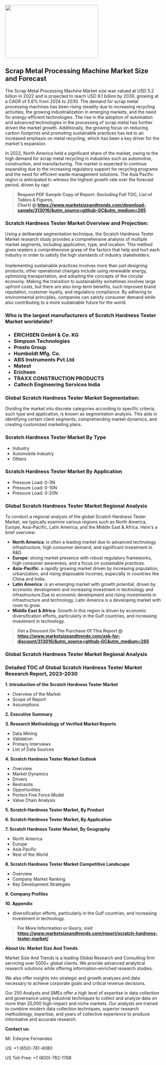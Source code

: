 <p><img class="alignnone size-medium wp-image-20088" src="https://ffe5etoiles.com/wp-content/uploads/2024/12/MST1-300x171.png" alt="" width="300" height="171" /></p><h2>Scrap Metal Processing Machine Market Size and Forecast</h2><p>The Scrap Metal Processing Machine Market size was valued at USD 5.2 billion in 2022 and is projected to reach USD 8.1 billion by 2030, growing at a CAGR of 5.6% from 2024 to 2030. The demand for scrap metal processing machines has been rising steadily due to increasing recycling activities, the growing industrialization in emerging markets, and the need for energy-efficient technologies. The rise in the adoption of automation and advanced technologies in the processing of scrap metal has further driven the market growth. Additionally, the growing focus on reducing carbon footprints and promoting sustainable practices has led to an increased emphasis on metal recycling, which has been a key driver for the market's expansion.</p><p>In 2022, North America held a significant share of the market, owing to the high demand for scrap metal recycling in industries such as automotive, construction, and manufacturing. The market is expected to continue expanding due to the increasing regulatory support for recycling programs and the need for efficient waste management solutions. The Asia Pacific region is anticipated to witness the highest growth rate over the forecast period, driven by rapi</p><blockquote id="" class=""><strong>Request PDF Sample Copy of Report: (Including Full TOC, List of Tables &amp; Figures, Chart)&nbsp;@&nbsp;<strong><a href="https://www.marketsizeandtrends.com/download-sample/313016/&utm_source=github-GC&utm_medium=265" target="_blank">https://www.marketsizeandtrends.com/download-sample/313016/&utm_source=github-GC&utm_medium=265</a></strong></strong></blockquote><h3 id="" class="">Scratch Hardness Tester Market&nbsp;Overview and Projection:</h3><p id="" class="">Using a deliberate segmentation technique, the Scratch Hardness Tester Market research study provides a comprehensive analysis of multiple market segments, including application, type, and location. This method gives readers a comprehensive grasp of the factors that help and hurt each industry in order to satisfy the high standards of industry stakeholders. <br /> <br />Implementing sustainable practices involves more than just designing products; other operational changes include using renewable energy, optimizing transportation, and adopting the concepts of the circular economy. Making the transition to sustainability sometimes involves large upfront costs, but there are also long-term benefits, such improved brand reputation, customer loyalty, and regulatory compliance. By adhering to environmental principles, companies can satisfy consumer demand while also contributing to a more sustainable future for the world.</p><h3 id="" class="">Who is the largest manufacturers of&nbsp;Scratch Hardness Tester Market worldwide?</h3><h3 class=""><p><ul><li>ERICHSEN GmbH & Co. KG </li><li> Simpson Technologies </li><li> Presto Group </li><li> Humboldt Mfg. Co. </li><li> ABS Instruments Pvt.Ltd </li><li> Matest </li><li> Erichsen </li><li> TRAXX CONSTRUCTION PRODUCTS </li><li> Caltech Engineering Services India</li></ul></p></h3><h3 id="" class="">Global&nbsp;Scratch Hardness Tester Market Segmentation:</h3><p id="" class="">Dividing the market into discrete categories according to specific criteria, such type and application, is known as segmentation analysis. This aids in identifying certain client segments, comprehending market dynamics, and creating customized marketing plans.</p><h3 id="" class="">Scratch Hardness Tester Market&nbsp;By Type</h3><p><p><ul><li>Industry</li><li> Automobile Industry</li><li> Others</p></li></ul></p></p><h3 id="" class="">Scratch Hardness Tester Market&nbsp;By Application</h3><p class=""><p><ul><li>Pressure Load: 0-3N</li><li> Pressure Load: 0-10N</li><li> Pressure Load: 0-20N</li></ul></p></p><h3 id="" class="">Global Scratch Hardness Tester Market Regional Analysis</h3><p id="" class="">To conduct a regional analysis of the global Scratch Hardness Tester Market, we typically examine various regions such as North America, Europe, Asia-Pacific, Latin America, and the Middle East &amp; Africa. Here's a brief overview:</p><ul><li><strong>North America</strong>: is often a leading market due to advanced technology infrastructure, high consumer demand, and significant investment in R&amp;D.</li><li><strong>Europe</strong>: strong market presence with robust regulatory frameworks, high consumer awareness, and a focus on sustainable practices.</li><li><strong>Asia-Pacific</strong>: a rapidly growing market driven by increasing population, urbanization, and rising disposable incomes, especially in countries like China and India.</li><li><strong>Latin America</strong>: is an emerging market with growth potential, driven by economic development and increasing investment in technology and infrastructure.Due to economic development and rising investments in infrastructure and technology, Latin America is a developing market with room to grow.</li><li><strong>Middle East &amp; Africa</strong>: Growth in this region is driven by economic diversification efforts, particularly in the Gulf countries, and increasing investment in technology.</li></ul><blockquote id="" class=""><strong>Get a Discount On The Purchase Of This Report @ <strong><a href="https://www.marketsizeandtrends.com/ask-for-discount/313016/&utm_source=github-GC&utm_medium=265" target="_blank">https://www.marketsizeandtrends.com/ask-for-discount/313016/&utm_source=github-GC&utm_medium=265</a></strong></strong></blockquote><h3 id="" class="">Global Scratch Hardness Tester Market Regional Analysis</h3><h3 id="" class="">Detailed TOC of Global Scratch Hardness Tester Market Research Report, 2023-2030</h3><p id="" class=""><strong>1. Introduction of the Scratch Hardness Tester Market</strong></p><ul><li>Overview of the Market</li><li>Scope of Report</li><li>Assumptions</li></ul><p id="" class=""><strong>2. Executive Summary</strong></p><p id="" class=""><strong>3. Research Methodology of Verified Market Reports</strong></p><ul><li>Data Mining</li><li>Validation</li><li>Primary Interviews</li><li>List of Data Sources</li></ul><p id="" class=""><strong>4. Scratch Hardness Tester Market Outlook</strong></p><ul><li>Overview</li><li>Market Dynamics</li><li>Drivers</li><li>Restraints</li><li>Opportunities</li><li>Porters Five Force Model</li><li>Value Chain Analysis</li></ul><p id="" class=""><strong>5. Scratch Hardness Tester Market, By Product</strong></p><p id="" class=""><strong>6. Scratch Hardness Tester Market, By Application</strong></p><p id="" class=""><strong>7. Scratch Hardness Tester Market, By Geography</strong></p><ul><li>North America</li><li>Europe</li><li>Asia Pacific</li><li>Rest of the World</li></ul><p id="" class=""><strong>8. Scratch Hardness Tester Market Competitive Landscape</strong></p><ul><li>Overview</li><li>Company Market Ranking</li><li>Key Development Strategies</li></ul><p id="" class=""><strong>9. Company Profiles</strong></p><p id="" class=""><strong>10. Appendix</strong></p><ul><li>diversification efforts, particularly in the Gulf countries, and increasing investment in technology.</li></ul><blockquote id="" class=""><strong>For More Information or Query, visit <strong><strong><a href="https://www.marketsizeandtrends.com/report/scratch-hardness-tester-market/" target="_blank">https://www.marketsizeandtrends.com/report/scratch-hardness-tester-market/</a></strong></strong></strong></blockquote><p id="" class=""><strong>About Us: Market Size And Trends</strong></p><p id="" class="">Market Size And Trends is a leading Global Research and Consulting firm servicing over 5000+ global clients. We provide advanced analytical research solutions while offering information-enriched research studies.</p><p id="" class="">We also offer insights into strategic and growth analyses and data necessary to achieve corporate goals and critical revenue decisions.</p><p id="" class="">Our 250 Analysts and SMEs offer a high level of expertise in data collection and governance using industrial techniques to collect and analyze data on more than 25,000 high-impact and niche markets. Our analysts are trained to combine modern data collection techniques, superior research methodology, expertise, and years of collective experience to produce informative and accurate research.</p><p id="" class=""><strong>Contact us:</strong></p><p id="" class="">Mr. Edwyne Fernandes</p><p id="" class="">US: +1 (650)-781-4080</p><p id="" class="">US Toll-Free: +1 (800)-782-1768</p>
